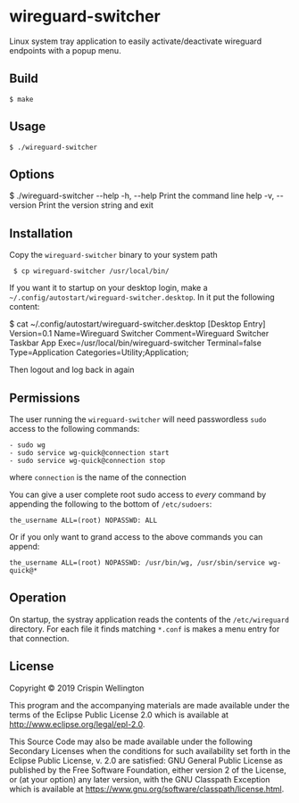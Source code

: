 # wireguard-switcher

Linux system tray application to easily activate/deactivate wireguard endpoints with a popup menu.

## Build

    $ make

## Usage

    $ ./wireguard-switcher

## Options

   $ ./wireguard-switcher --help
     -h, --help     Print the command line help
     -v, --version  Print the version string and exit

## Installation

Copy the `wireguard-switcher` binary to your system path

     $ cp wireguard-switcher /usr/local/bin/

If you want it to startup on your desktop login, make a `~/.config/autostart/wireguard-switcher.desktop`. In it put the following content:

   $ cat ~/.config/autostart/wireguard-switcher.desktop
[Desktop Entry]
Version=0.1
Name=Wireguard Switcher
Comment=Wireguard Switcher Taskbar App
Exec=/usr/local/bin/wireguard-switcher
Terminal=false
Type=Application
Categories=Utility;Application;

Then logout and log back in again

## Permissions

The user running the `wireguard-switcher` will need passwordless `sudo` access to the following commands:

    - sudo wg
    - sudo service wg-quick@connection start
    - sudo service wg-quick@connection stop

where `connection` is the name of the connection

You can give a user complete root sudo access to _every_ command by appending the following to the bottom of `/etc/sudoers`:

    the_username ALL=(root) NOPASSWD: ALL

Or if you only want to grand access to the above commands you can append:

    the_username ALL=(root) NOPASSWD: /usr/bin/wg, /usr/sbin/service wg-quick@*

## Operation

On startup, the systray application reads the contents of the `/etc/wireguard` directory. For each file it finds matching `*.conf` is makes a menu entry for that connection.

## License

Copyright © 2019 Crispin Wellington

This program and the accompanying materials are made available under the
terms of the Eclipse Public License 2.0 which is available at
http://www.eclipse.org/legal/epl-2.0.

This Source Code may also be made available under the following Secondary
Licenses when the conditions for such availability set forth in the Eclipse
Public License, v. 2.0 are satisfied: GNU General Public License as published by
the Free Software Foundation, either version 2 of the License, or (at your
option) any later version, with the GNU Classpath Exception which is available
at https://www.gnu.org/software/classpath/license.html.
